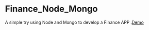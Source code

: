 # Finance_Node_Mongo

A simple try using Node and Mongo to develop a Finance APP .<a href="http://financez.herokuapp.com/" target="_blank">Demo</a>
